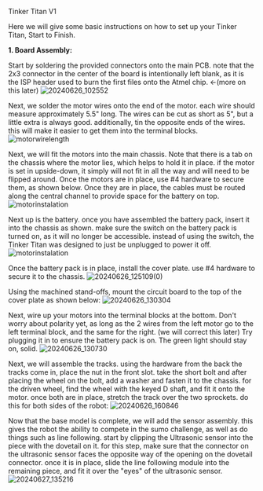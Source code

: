 Tinker Titan V1

Here we will give some basic instructions on how to set up your Tinker Titan, Start to Finish.

**1. Board Assembly:**

Start by soldering the provided connectors onto the main PCB. note that the 2x3 connector in the center of the board is 
intentionally left blank, as it is the ISP header used to burn the first files onto the Atmel chip. <-(more on this later)
![20240626_102552](https://github.com/TannerDuce/TinkerTitan/assets/61127003/7baaa9eb-f2da-477c-9ff0-047269d639a3)


Next, we solder the motor wires onto the end of the motor. each wire should measure approximately 5.5" long. The wires 
can be cut as short as 5", but a little extra is always good. additionally, tin the opposite ends of the wires. this will 
make it easier to get them into the terminal blocks.
![motorwirelength](https://github.com/TannerDuce/TinkerTitan/assets/61127003/a265dc03-b485-402d-8ab7-500ab0ef1e77)


Next, we will fit the motors into the main chassis. Note that there is a tab on the chassis where the motor lies, which
helps to hold it in place. if the motor is set in upside-down, it simply will not fit in all the way and will need 
to be flipped around. Once the motors are in place, use #4 hardware to secure them, as shown below. Once they are in
place, the cables must be routed along the central channel to provide space for the battery on top.
![motorinstalation](https://github.com/TannerDuce/TinkerTitan/assets/61127003/68c9e55d-84d1-4e0d-beac-ef2364e66345)


Next up is the battery. once you have assembled the battery pack, insert it into the chassis as shown. make sure the
switch on the battery pack is turned on, as it will no longer be accessible. instead of using the switch, the Tinker 
Titan was designed to just be unplugged to power it off.
![motorinstalation](https://github.com/TannerDuce/TinkerTitan/assets/61127003/b9dbe232-90a1-48c8-b10e-a012893d4384)


Once the battery pack is in place, install the cover plate. use #4 hardware to secure it to the chassis.
![20240626_125109(0)](https://github.com/TannerDuce/TinkerTitan/assets/61127003/c33d2807-d651-41cc-bddc-d550bed1fcb0)


Using the machined stand-offs, mount the circuit board to the top of the cover plate as shown below:
![20240626_130304](https://github.com/TannerDuce/TinkerTitan/assets/61127003/08139dfc-8e29-43fe-bb7d-3083b8fa397e)


Next, wire up your motors into the terminal blocks at the bottom. Don't worry about polarity yet, as long as the 2 wires
from the left motor go to the left terminal block, and the same for the right. (we will correct this later) Try plugging
it in to ensure the battery pack is on. The green light should stay on, solid.
![20240626_130730](https://github.com/TannerDuce/TinkerTitan/assets/61127003/e0a387bf-c246-4b65-8cac-20e94e794f5a)


Next, we will assemble the tracks. using the hardware from the back the tracks come in, place the nut in the front slot.
take the short bolt and after placing the wheel on the bolt, add a washer and fasten it to the chassis. for the driven
wheel, find the wheel with the keyed D shaft, and fit it onto the motor. once both are in place, stretch the track over
the two sprockets. do this for both sides of the robot:
![20240626_160846](https://github.com/TannerDuce/TinkerTitan/assets/61127003/c4f9eed8-3f56-45e2-b058-bbcbae5e27fb)

Now that the base model is complete, we will add the sensor assembly. this gives the robot the ability to compete in the
sumo challenge, as well as do things such as line following. start by clipping the Ultrasonic sensor into the piece with
the dovetail on it. for this step, make sure that the connector on the ultrasonic sensor faces the opposite way of the 
opening on the dovetail connector. once it is in place, slide the line following module into the remaining piece, and fit
it over the "eyes" of the ultrasonic sensor.
![20240627_135216](https://github.com/TannerDuce/TinkerTitan/assets/61127003/4a3e1011-6aa9-496b-b101-34f63622f989)




